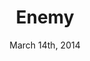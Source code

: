 ---
layout: post
title: "Enemy"
date: March 14th, 2014
score: 5
category: 
- movie
- Thriller
- Mystery
actors: 
- Jake Gyllenhaal
- Mélanie Laurent
- Sarah Gadon
actorsImages: 
- http://image.tmdb.org/t/p/w300/wRgIPBzVzIIhWcdJAduPOKJJHsL.jpg
- http://image.tmdb.org/t/p/w300/n10Yr6LtckIcgw3EdPxkVjwkBYS.jpg
- http://image.tmdb.org/t/p/w300/4dXxOklDONdtXGvh0IDGM1BnbfD.jpg
overview: Jake Gyllenhaal reteams with PRISONERS director Denis Villeneuve in this sexy and mind bending thriller. Adam Bell is a glum professor who has grown disinterested by his ordinary life. When Adam discovers a man who appears to be his double, the identical men meet and their lives become bizarrely and hauntingly intertwined. Gyllenhaal is transfixing playing both roles, journeying through a world both familiar and strange. The film’s final and unnerving image will not be soon forgotten by audiences. In the end, only one man can survive.
poster: http://image.tmdb.org/t/p/w500/aQkyFHzNzZoMhxZ7c0IaK8BljED.jpg/
backdrop: http://image.tmdb.org/t/p/original/buZgGbVwR46GSz6lX2TbYBjKNXP.jpg
---